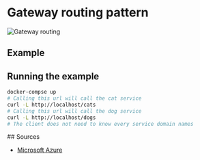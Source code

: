 # Gateway routing pattern

![Gateway routing](gateway_routing.png)

## Example

## Running the example

```bash
docker-compse up
# Calling this url will call the cat service
curl -L http://localhost/cats
# Calling this url will call the dog service
curl -L http://localhost/dogs
# The client does not need to know every service domain names
```

## Sources

- [Microsoft Azure](https://docs.microsoft.com/en-us/azure/architecture/patterns/gateway-routing)

